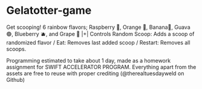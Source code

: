 # Gelatotter-game
 Get scooping! 6 rainbow flavors; Raspberry 🍓, Orange 🍊, Banana🍌, Guava🟢, Blueberry 🫐, and Grape 🍇  |+|  Controls Random Scoop: Adds a scoop of randomized flavor / Eat: Removes last added scoop / Restart: Removes all scoops.

Programming estimated to take about 1 day, made as a homework assignment for SWIFT ACCELERATOR PROGRAM. Everything apart from the assets are free to reuse with proper crediting (@therealtuesdayweld on Github)
